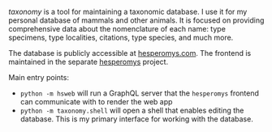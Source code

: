 _taxonomy_ is a tool for maintaining a taxonomic database. I use it for my personal
database of mammals and other animals. It is focused on providing comprehensive data
about the nomenclature of each name: type specimens, type localities, citations, type
species, and much more.

The database is publicly accessible at [hesperomys.com](http://hesperomys.com). The
frontend is maintained in the separate [hesperomys](htttps://github.com/JelleZijlstra/hesperomys)
project.

Main entry points:
- `python -m hsweb` will run a GraphQL server that the `hesperomys` frontend
  can communicate with to render the web app
- `python -m taxonomy.shell` will open a shell that enables editing the database.
  This is my primary interface for working with the database.
